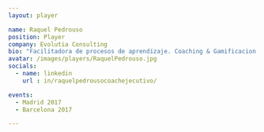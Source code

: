 ```yaml
---
layout: player

name: Raquel Pedrouso
position: Player
company: Evolutia Consulting
bio: "Facilitadora de procesos de aprendizaje. Coaching & Gamificacion & Linkedin"
avatar: /images/players/RaquelPedrouso.jpg
socials:
  - name: linkedin
    url : in/raquelpedrousocoachejecutivo/

events:
  - Madrid 2017
  - Barcelona 2017

---
```


